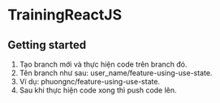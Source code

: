 # TrainingReactJS



## Getting started
1. Tạo branch mới và thực hiện code trên branch đó.
2. Tên branch như sau: user_name/feature-using-use-state.
3. Ví dụ: phuongnc/feature-using-use-state.
4. Sau khi thực hiện code xong thì push code lên.